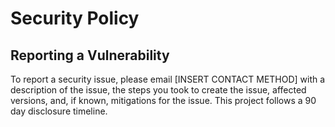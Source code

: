 # Security Policy

## Reporting a Vulnerability
To report a security issue, please email [INSERT CONTACT METHOD] with a description of the issue, the steps you took to create the issue, affected versions, and, if known, mitigations for the issue. This project follows a 90 day disclosure timeline.